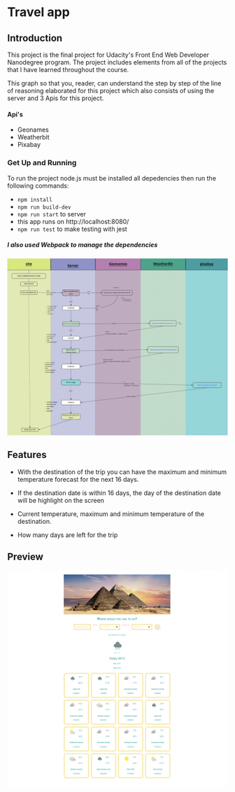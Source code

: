 # Travel app


 ## Introduction 

This project is the final project for Udacity's Front End Web Developer Nanodegree program. The project includes elements from all of the projects that I have learned throughout the course. 
 
This graph so that you, reader, can understand the step by step of the line of reasoning elaborated for this project which also consists of using the server and 3 Apis for this project.

#### Api's 

- Geonames
- Weatherbit
- Pixabay


### Get Up and Running

To run the project node.js must be installed all depedencies then run the following commands:


- `npm install`
- `npm run build-dev`
- `npm run start` to server
- this app runs on http://localhost:8080/
- `npm run test` to make testing with jest

 ##### I also used Webpack to manage the dependencies

![flwochart](./src/client/images/grafico.jpg)



## Features

- With the destination of the trip you can have the maximum and minimum temperature forecast for the next 16 days.

- If the destination date is within 16 days, the day of the destination date will be highlight on the screen

- Current temperature, maximum and minimum temperature of the destination.

- How many days are left for the trip

## Preview
![flwochart](./src/client/images/preview.png)
